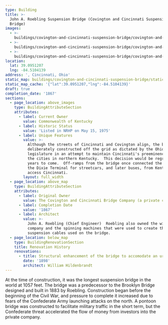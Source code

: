 ```yaml
---
type: Building
title: >-
  John A. Roebling Suspension Bridge (Covington and Cincinnati Suspension
  Bridge)
images:
  - >-
    buildings/covington-and-cincinnati-suspension-bridge/covington-and-cincinnati-suspension-bridge-0_y929xi
  - >-
    buildings/covington-and-cincinnati-suspension-bridge/covington-and-cincinnati-suspension-bridge-1_hahomu
  - >-
    buildings/covington-and-cincinnati-suspension-bridge/covington-and-cincinnati-suspension-bridge-2_hwnygf
location:
  lat: 39.0951207
  lng: -84.5104139
address: ', Cincinnati, Ohio'
static_map: buildings/covington-and-cincinnati-suspension-bridge/static-map_ppmtoo
static_map_cache: '{"lat":39.0951207,"lng":-84.5104139}'
draft: true
completion_date: '1867'
sections:
  - page_location: above_images
    type: BuildingAttributeSection
    attributes:
      - label: Current Owner
        value: Commonwealth of Kentucky
      - label: Historic Status
        value: 'Listed in NRHP on May 15, 1975'
      - label: Unique Features
        value: >-
          Although the streets of Cincinnati and Covington align, the bridge was
          deliberately constructed off the grid as dictated by the Ohio
          legislature in an attempt to maintain Cincinnati's preeminence over
          the cities in northern Kentucky.  This decision would be regretted for
          years to come.  Off-ramps from the bridge once connected the bridge to
          the Dixie Terminal for streetcars, and later buses, from Kentucky to
          access Cincinnati.
        layout: full_width
  - page_location: above_map
    type: BuildingAttributeSection
    attributes:
      - label: Original Owner
        value: The Covington and Cincinnati Bridge Company (a private company)
      - label: Completion Date
        value: '1867'
      - label: Architect
        value: >-
          John A. Roebling (Chief Engineer)  Roebling also owned the wire
          company and the spinning machines that were used to create the steel
          suspension cables used on the bridge.
  - page_location: below_map
    type: BuildingRenovationSection
    title: Renovation History
    renovations:
      - title: Structural enhancement of the bridge to accomodate an urban railway.
        date: '1898'
        architect: William Hildenbrandt
---
```


At the time of construction, it was the longest suspension bridge in the world at 1057 feet. The bridge was a predecessor to the Brooklyn Bridge designed and built in 1883 by Roebling. Construction began before the beginning of the Civil War, and pressure to complete it increased due to fears of the Confederate Army launching attacks on the north. A pontoon bridge was constructed to facilitate military traffic in the short term, but the Confederate threat accelerated the flow of money from investors into the private company.
